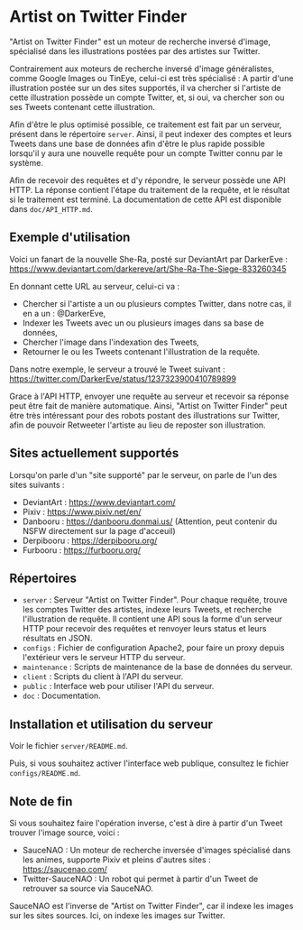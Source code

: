 # Artist on Twitter Finder

"Artist on Twitter Finder" est un moteur de recherche inversé d'image, spécialisé dans les illustrations postées par des artistes sur Twitter.

Contrairement aux moteurs de recherche inversé d'image généralistes, comme Google Images ou TinEye, celui-ci est très spécialisé : A partir d'une illustration postée sur un des sites supportés, il va chercher si l'artiste de cette illustration possède un compte Twitter, et, si oui, va chercher son ou ses Tweets contenant cette illustration.

Afin d'être le plus optimisé possible, ce traitement est fait par un serveur, présent dans le répertoire `server`. Ainsi, il peut indexer des comptes et leurs Tweets dans une base de données afin d'être le plus rapide possible lorsqu'il y aura une nouvelle requête pour un compte Twitter connu par le système.

Afin de recevoir des requêtes et d'y répondre, le serveur possède une API HTTP. La réponse contient l'étape du traitement de la requête, et le résultat si le traitement est terminé. La documentation de cette API est disponible dans `doc/API_HTTP.md`.


## Exemple d'utilisation

Voici un fanart de la nouvelle She-Ra, posté sur DeviantArt par DarkerEve :
https://www.deviantart.com/darkereve/art/She-Ra-The-Siege-833260345

En donnant cette URL au serveur, celui-ci va :
- Chercher si l'artiste a un ou plusieurs comptes Twitter, dans notre cas, il en a un : @DarkerEve,
- Indexer les Tweets avec un ou plusieurs images dans sa base de données,
- Chercher l'image dans l'indexation des Tweets,
- Retourner le ou les Tweets contenant l'illustration de la requête.

Dans notre exemple, le serveur a trouvé le Tweet suivant :
https://twitter.com/DarkerEve/status/1237323900410789899

Grace à l'API HTTP, envoyer une requête au serveur et recevoir sa réponse peut être fait de manière automatique. Ainsi, "Artist on Twitter Finder" peut être très intéressant pour des robots postant des illustrations sur Twitter, afin de pouvoir Retweeter l'artiste au lieu de reposter son illustration.


## Sites actuellement supportés

Lorsqu'on parle d'un "site supporté" par le serveur, on parle de l'un des sites suivants :

* DeviantArt : https://www.deviantart.com/
* Pixiv : https://www.pixiv.net/en/
* Danbooru : https://danbooru.donmai.us/ (Attention, peut contenir du NSFW directement sur la page d'acceuil)
* Derpibooru : https://derpibooru.org/
* Furbooru : https://furbooru.org/


## Répertoires

* `server` : Serveur "Artist on Twitter Finder". Pour chaque requête, trouve les comptes Twitter des artistes, indexe leurs Tweets, et recherche l'illustration de requête. Il contient une API sous la forme d'un serveur HTTP pour recevoir des requêtes et renvoyer leurs status et leurs résultats en JSON.
* `configs` : Fichier de configuration Apache2, pour faire un proxy depuis l'extérieur vers le serveur HTTP du serveur.
* `maintenance` : Scripts de maintenance de la base de données du serveur.
* `client` : Scripts du client à l'API du serveur.
* `public` : Interface web pour utiliser l'API du serveur.
* `doc` : Documentation.


## Installation et utilisation du serveur

Voir le fichier `server/README.md`.

Puis, si vous souhaitez activer l'interface web publique, consultez le fichier `configs/README.md`.


## Note de fin

Si vous souhaitez faire l'opération inverse, c'est à dire à partir d'un Tweet trouver l'image source, voici :
* SauceNAO : Un moteur de recherche inversée d'images spécialisé dans les animes, supporte Pixiv et pleins d'autres sites : https://saucenao.com/
* Twitter-SauceNAO : Un robot qui permet à partir d'un Tweet de retrouver sa source via SauceNAO.

SauceNAO est l'inverse de "Artist on Twitter Finder", car il indexe les images sur les sites sources. Ici, on indexe les images sur Twitter.

